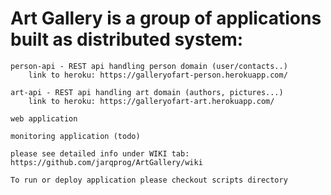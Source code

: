 # Art Gallery is a group of applications built as distributed system:

    person-api - REST api handling person domain (user/contacts..)
        link to heroku: https://galleryofart-person.herokuapp.com/

    art-api - REST api handling art domain (authors, pictures...)
        link to heroku: https://galleryofart-art.herokuapp.com/

    web application
    
    monitoring application (todo)

    please see detailed info under WIKI tab: https://github.com/jarqprog/ArtGallery/wiki

    To run or deploy application please checkout scripts directory